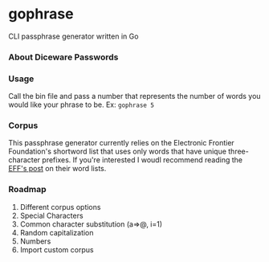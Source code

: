 # gophrase
CLI passphrase generator written in Go

### About Diceware Passwords

### Usage 
Call the bin file and pass a number that represents the number of words you would like your phrase to be. 
Ex: `gophrase 5`

### Corpus 

This passphrase generator currently relies on the Electronic Frontier Foundation's shortword list that uses only words that have unique three-character prefixes. If you're
interested I woudl recommend reading the [EFF's post](https://www.eff.org/deeplinks/2016/07/new-wordlists-random-passphrases) on their word lists. 

### Roadmap

1. Different corpus options
2. Special Characters
3. Common character substitution (a=>@, i=1) 
4. Random capitalization
5. Numbers
6. Import custom corpus

